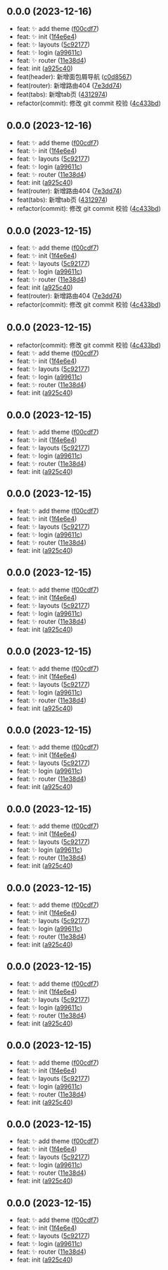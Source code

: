 ## 0.0.0 (2023-12-16)

* feat: :sparkles: add theme ([f00cdf7](https://github.com/Mask-MJ/naive-admin/commit/f00cdf7))
* feat: :sparkles: init ([1f4e6e4](https://github.com/Mask-MJ/naive-admin/commit/1f4e6e4))
* feat: :sparkles: layouts ([5c92177](https://github.com/Mask-MJ/naive-admin/commit/5c92177))
* feat: :sparkles: login ([a99611c](https://github.com/Mask-MJ/naive-admin/commit/a99611c))
* feat: :sparkles: router ([11e38d4](https://github.com/Mask-MJ/naive-admin/commit/11e38d4))
* feat: init ([a925c40](https://github.com/Mask-MJ/naive-admin/commit/a925c40))
* feat(header): 新增面包屑导航 ([c0d8567](https://github.com/Mask-MJ/naive-admin/commit/c0d8567))
* feat(router): 新增路由404 ([7e3dd74](https://github.com/Mask-MJ/naive-admin/commit/7e3dd74))
* feat(tabs): 新增tab页 ([4312974](https://github.com/Mask-MJ/naive-admin/commit/4312974))
* refactor(commit): 修改 git commit 校验 ([4c433bd](https://github.com/Mask-MJ/naive-admin/commit/4c433bd))



## 0.0.0 (2023-12-16)

* feat: :sparkles: add theme ([f00cdf7](https://github.com/Mask-MJ/naive-admin/commit/f00cdf7))
* feat: :sparkles: init ([1f4e6e4](https://github.com/Mask-MJ/naive-admin/commit/1f4e6e4))
* feat: :sparkles: layouts ([5c92177](https://github.com/Mask-MJ/naive-admin/commit/5c92177))
* feat: :sparkles: login ([a99611c](https://github.com/Mask-MJ/naive-admin/commit/a99611c))
* feat: :sparkles: router ([11e38d4](https://github.com/Mask-MJ/naive-admin/commit/11e38d4))
* feat: init ([a925c40](https://github.com/Mask-MJ/naive-admin/commit/a925c40))
* feat(router): 新增路由404 ([7e3dd74](https://github.com/Mask-MJ/naive-admin/commit/7e3dd74))
* feat(tabs): 新增tab页 ([4312974](https://github.com/Mask-MJ/naive-admin/commit/4312974))
* refactor(commit): 修改 git commit 校验 ([4c433bd](https://github.com/Mask-MJ/naive-admin/commit/4c433bd))



## 0.0.0 (2023-12-15)

* feat: :sparkles: add theme ([f00cdf7](https://github.com/Mask-MJ/naive-admin/commit/f00cdf7))
* feat: :sparkles: init ([1f4e6e4](https://github.com/Mask-MJ/naive-admin/commit/1f4e6e4))
* feat: :sparkles: layouts ([5c92177](https://github.com/Mask-MJ/naive-admin/commit/5c92177))
* feat: :sparkles: login ([a99611c](https://github.com/Mask-MJ/naive-admin/commit/a99611c))
* feat: :sparkles: router ([11e38d4](https://github.com/Mask-MJ/naive-admin/commit/11e38d4))
* feat: init ([a925c40](https://github.com/Mask-MJ/naive-admin/commit/a925c40))
* feat(router): 新增路由404 ([7e3dd74](https://github.com/Mask-MJ/naive-admin/commit/7e3dd74))
* refactor(commit): 修改 git commit 校验 ([4c433bd](https://github.com/Mask-MJ/naive-admin/commit/4c433bd))



## 0.0.0 (2023-12-15)

* refactor(commit): 修改 git commit 校验 ([4c433bd](https://github.com/Mask-MJ/naive-admin/commit/4c433bd))
* feat: :sparkles: add theme ([f00cdf7](https://github.com/Mask-MJ/naive-admin/commit/f00cdf7))
* feat: :sparkles: init ([1f4e6e4](https://github.com/Mask-MJ/naive-admin/commit/1f4e6e4))
* feat: :sparkles: layouts ([5c92177](https://github.com/Mask-MJ/naive-admin/commit/5c92177))
* feat: :sparkles: login ([a99611c](https://github.com/Mask-MJ/naive-admin/commit/a99611c))
* feat: :sparkles: router ([11e38d4](https://github.com/Mask-MJ/naive-admin/commit/11e38d4))
* feat: init ([a925c40](https://github.com/Mask-MJ/naive-admin/commit/a925c40))



## 0.0.0 (2023-12-15)

* feat: :sparkles: add theme ([f00cdf7](https://github.com/Mask-MJ/naive-admin/commit/f00cdf7))
* feat: :sparkles: init ([1f4e6e4](https://github.com/Mask-MJ/naive-admin/commit/1f4e6e4))
* feat: :sparkles: layouts ([5c92177](https://github.com/Mask-MJ/naive-admin/commit/5c92177))
* feat: :sparkles: login ([a99611c](https://github.com/Mask-MJ/naive-admin/commit/a99611c))
* feat: :sparkles: router ([11e38d4](https://github.com/Mask-MJ/naive-admin/commit/11e38d4))
* feat: init ([a925c40](https://github.com/Mask-MJ/naive-admin/commit/a925c40))



## 0.0.0 (2023-12-15)

- feat: :sparkles: add theme ([f00cdf7](https://github.com/Mask-MJ/naive-admin/commit/f00cdf7))
- feat: :sparkles: init ([1f4e6e4](https://github.com/Mask-MJ/naive-admin/commit/1f4e6e4))
- feat: :sparkles: layouts ([5c92177](https://github.com/Mask-MJ/naive-admin/commit/5c92177))
- feat: :sparkles: login ([a99611c](https://github.com/Mask-MJ/naive-admin/commit/a99611c))
- feat: :sparkles: router ([11e38d4](https://github.com/Mask-MJ/naive-admin/commit/11e38d4))
- feat: init ([a925c40](https://github.com/Mask-MJ/naive-admin/commit/a925c40))

## 0.0.0 (2023-12-15)

- feat: :sparkles: add theme ([f00cdf7](https://github.com/Mask-MJ/naive-admin/commit/f00cdf7))
- feat: :sparkles: init ([1f4e6e4](https://github.com/Mask-MJ/naive-admin/commit/1f4e6e4))
- feat: :sparkles: layouts ([5c92177](https://github.com/Mask-MJ/naive-admin/commit/5c92177))
- feat: :sparkles: login ([a99611c](https://github.com/Mask-MJ/naive-admin/commit/a99611c))
- feat: :sparkles: router ([11e38d4](https://github.com/Mask-MJ/naive-admin/commit/11e38d4))
- feat: init ([a925c40](https://github.com/Mask-MJ/naive-admin/commit/a925c40))

## 0.0.0 (2023-12-15)

- feat: :sparkles: add theme ([f00cdf7](https://github.com/Mask-MJ/naive-admin/commit/f00cdf7))
- feat: :sparkles: init ([1f4e6e4](https://github.com/Mask-MJ/naive-admin/commit/1f4e6e4))
- feat: :sparkles: layouts ([5c92177](https://github.com/Mask-MJ/naive-admin/commit/5c92177))
- feat: :sparkles: login ([a99611c](https://github.com/Mask-MJ/naive-admin/commit/a99611c))
- feat: :sparkles: router ([11e38d4](https://github.com/Mask-MJ/naive-admin/commit/11e38d4))
- feat: init ([a925c40](https://github.com/Mask-MJ/naive-admin/commit/a925c40))

## 0.0.0 (2023-12-15)

- feat: :sparkles: add theme ([f00cdf7](https://github.com/Mask-MJ/naive-admin/commit/f00cdf7))
- feat: :sparkles: init ([1f4e6e4](https://github.com/Mask-MJ/naive-admin/commit/1f4e6e4))
- feat: :sparkles: layouts ([5c92177](https://github.com/Mask-MJ/naive-admin/commit/5c92177))
- feat: :sparkles: login ([a99611c](https://github.com/Mask-MJ/naive-admin/commit/a99611c))
- feat: :sparkles: router ([11e38d4](https://github.com/Mask-MJ/naive-admin/commit/11e38d4))
- feat: init ([a925c40](https://github.com/Mask-MJ/naive-admin/commit/a925c40))

## 0.0.0 (2023-12-15)

- feat: :sparkles: add theme ([f00cdf7](https://github.com/Mask-MJ/naive-admin/commit/f00cdf7))
- feat: :sparkles: init ([1f4e6e4](https://github.com/Mask-MJ/naive-admin/commit/1f4e6e4))
- feat: :sparkles: layouts ([5c92177](https://github.com/Mask-MJ/naive-admin/commit/5c92177))
- feat: :sparkles: login ([a99611c](https://github.com/Mask-MJ/naive-admin/commit/a99611c))
- feat: :sparkles: router ([11e38d4](https://github.com/Mask-MJ/naive-admin/commit/11e38d4))
- feat: init ([a925c40](https://github.com/Mask-MJ/naive-admin/commit/a925c40))

## 0.0.0 (2023-12-15)

- feat: :sparkles: add theme ([f00cdf7](https://github.com/Mask-MJ/naive-admin/commit/f00cdf7))
- feat: :sparkles: init ([1f4e6e4](https://github.com/Mask-MJ/naive-admin/commit/1f4e6e4))
- feat: :sparkles: layouts ([5c92177](https://github.com/Mask-MJ/naive-admin/commit/5c92177))
- feat: :sparkles: login ([a99611c](https://github.com/Mask-MJ/naive-admin/commit/a99611c))
- feat: :sparkles: router ([11e38d4](https://github.com/Mask-MJ/naive-admin/commit/11e38d4))
- feat: init ([a925c40](https://github.com/Mask-MJ/naive-admin/commit/a925c40))

## 0.0.0 (2023-12-15)

- feat: :sparkles: add theme ([f00cdf7](https://github.com/Mask-MJ/naive-admin/commit/f00cdf7))
- feat: :sparkles: init ([1f4e6e4](https://github.com/Mask-MJ/naive-admin/commit/1f4e6e4))
- feat: :sparkles: layouts ([5c92177](https://github.com/Mask-MJ/naive-admin/commit/5c92177))
- feat: :sparkles: login ([a99611c](https://github.com/Mask-MJ/naive-admin/commit/a99611c))
- feat: :sparkles: router ([11e38d4](https://github.com/Mask-MJ/naive-admin/commit/11e38d4))
- feat: init ([a925c40](https://github.com/Mask-MJ/naive-admin/commit/a925c40))

## 0.0.0 (2023-12-15)

- feat: :sparkles: add theme ([f00cdf7](https://github.com/Mask-MJ/naive-admin/commit/f00cdf7))
- feat: :sparkles: init ([1f4e6e4](https://github.com/Mask-MJ/naive-admin/commit/1f4e6e4))
- feat: :sparkles: layouts ([5c92177](https://github.com/Mask-MJ/naive-admin/commit/5c92177))
- feat: :sparkles: login ([a99611c](https://github.com/Mask-MJ/naive-admin/commit/a99611c))
- feat: :sparkles: router ([11e38d4](https://github.com/Mask-MJ/naive-admin/commit/11e38d4))
- feat: init ([a925c40](https://github.com/Mask-MJ/naive-admin/commit/a925c40))

## 0.0.0 (2023-12-15)

- feat: :sparkles: add theme ([f00cdf7](https://github.com/Mask-MJ/naive-admin/commit/f00cdf7))
- feat: :sparkles: init ([1f4e6e4](https://github.com/Mask-MJ/naive-admin/commit/1f4e6e4))
- feat: :sparkles: layouts ([5c92177](https://github.com/Mask-MJ/naive-admin/commit/5c92177))
- feat: :sparkles: login ([a99611c](https://github.com/Mask-MJ/naive-admin/commit/a99611c))
- feat: :sparkles: router ([11e38d4](https://github.com/Mask-MJ/naive-admin/commit/11e38d4))
- feat: init ([a925c40](https://github.com/Mask-MJ/naive-admin/commit/a925c40))

## 0.0.0 (2023-12-15)

- feat: :sparkles: add theme ([f00cdf7](https://github.com/Mask-MJ/naive-admin/commit/f00cdf7))
- feat: :sparkles: init ([1f4e6e4](https://github.com/Mask-MJ/naive-admin/commit/1f4e6e4))
- feat: :sparkles: layouts ([5c92177](https://github.com/Mask-MJ/naive-admin/commit/5c92177))
- feat: :sparkles: login ([a99611c](https://github.com/Mask-MJ/naive-admin/commit/a99611c))
- feat: :sparkles: router ([11e38d4](https://github.com/Mask-MJ/naive-admin/commit/11e38d4))
- feat: init ([a925c40](https://github.com/Mask-MJ/naive-admin/commit/a925c40))
